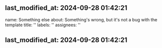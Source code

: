 last_modified_at: 2024-09-28 01:42:21
---
name: Something else
about: Something's wrong, but it's not a bug with the template
title: ''
labels: ''
assignees: ''

last_modified_at: 2024-09-28 01:42:21
---

<!-- If you're requesting a new feature or suggesting an idea, please use the "Discussions" tab instead of opening a new issue. Thank you! -->
